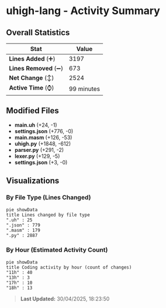# uhigh-lang - Activity Summary 

## Overall Statistics

| Stat                   | Value                                                             |
| ---------------------- | ----------------------------------------------------------------- |
| **Lines Added** (➕)   | 3197                                          |
| **Lines Removed** (➖) | 673                                        |
| **Net Change** (↕)    | 2524                |
| **Active Time** (⌚)   | 99 minutes |


## Modified Files
- **main.uh** (+24, -1)
- **settings.json** (+776, -0)
- **main.masm** (+126, -53)
- **uhigh.py** (+1848, -612)
- **parser.py** (+291, -2)
- **lexer.py** (+129, -5)
- **settings.json** (+3, -0)

## Visualizations

### By File Type (Lines Changed)

```mermaid
pie showData
title Lines changed by file type
".uh" : 25
".json" : 779
".masm" : 179
".py" : 2887
```

### By Hour (Estimated Activity Count)

```mermaid
pie showData
title Coding activity by hour (count of changes)
"11h" : 40
"13h" : 3
"17h" : 10
"18h" : 13
```


> **Last Updated:** 30/04/2025, 18:23:50